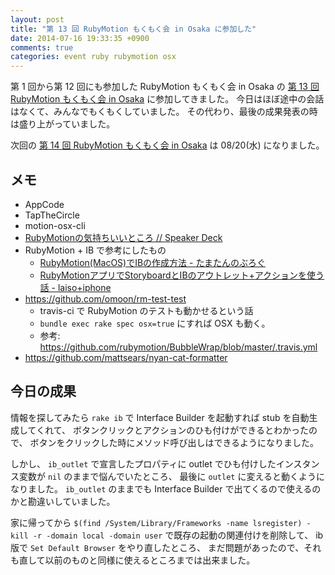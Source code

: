 ```yaml
---
layout: post
title: "第 13 回 RubyMotion もくもく会 in Osaka に参加した"
date: 2014-07-16 19:33:35 +0900
comments: true
categories: event ruby rubymotion osx
---
```


第 1 回から第 12 回にも参加した RubyMotion もくもく会 in Osaka の
[第 13 回 RubyMotion もくもく会 in Osaka](http://rubymotionjp.connpass.com/event/7079/)
に参加してきました。
今日はほぼ途中の会話はなくて、みんなでもくもくしていました。
その代わり、最後の成果発表の時は盛り上がっていました。

次回の
[第 14 回 RubyMotion もくもく会 in Osaka](http://rubymotionjp.connpass.com/event/7583/ "第 14 回 RubyMotion もくもく会 in Osaka")
は 08/20(水) になりました。

<!--more-->

## メモ

- AppCode
- TapTheCircle
- motion-osx-cli
- [RubyMotionの気持ちいいところ // Speaker Deck](https://speakerdeck.com/iwazer/rubymotionfalseqi-chi-tiiitokoro "RubyMotionの気持ちいいところ // Speaker Deck")
- RubyMotion + IB で参考にしたもの
  - [RubyMotion(MacOS)でIBの作成方法 - たまたんのぶろぐ](http://tama.hatenablog.jp/entry/2014/05/02/231633 "RubyMotion(MacOS)でIBの作成方法 - たまたんのぶろぐ")
  - [RubyMotionアプリでStoryboardとIBのアウトレット+アクションを使う話 - laiso+iphone](http://d.hatena.ne.jp/laiso+iphone/20130510/1368201914 "RubyMotionアプリでStoryboardとIBのアウトレット+アクションを使う話 - laiso+iphone")
- https://github.com/omoon/rm-test-test
  - travis-ci で RubyMotion のテストも動かせるという話
  - `bundle exec rake spec osx=true` にすれば OSX も動く。
  - 参考: https://github.com/rubymotion/BubbleWrap/blob/master/.travis.yml
- https://github.com/mattsears/nyan-cat-formatter

## 今日の成果

情報を探してみたら `rake ib` で Interface Builder を起動すれば stub を自動生成してくれて、
ボタンクリックとアクションのひも付けができるとわかったので、
ボタンをクリックした時にメソッド呼び出しはできるようになりました。

しかし、 `ib_outlet` で宣言したプロパティに outlet でひも付けしたインスタンス変数が `nil` のままで悩んでいたところ、
最後に `outlet` に変えると動くようになりました。
`ib_outlet` のままでも Interface Builder で出てくるので使えるのかと勘違いしていました。

家に帰ってから
`$(find /System/Library/Frameworks -name lsregister) -kill -r -domain local -domain user`
で既存の起動の関連付けを削除して、
ib 版で `Set Default Browser` をやり直したところ、
まだ問題があったので、それも直して以前のものと同様に使えるところまでは出来ました。
